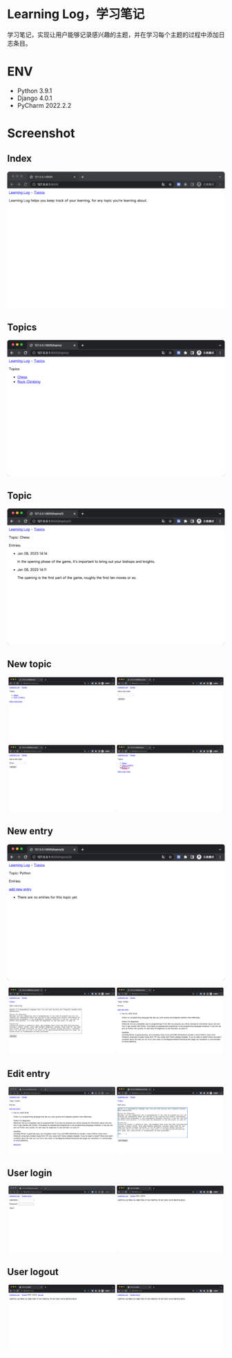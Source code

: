# Learning Log，学习笔记
学习笔记，实现让用户能够记录感兴趣的主题，并在学习每个主题的过程中添加日志条目。

# ENV
- Python 3.9.1
- Django 4.0.1
- PyCharm 2022.2.2

# Screenshot
## Index
![](.README_images/48ca9253.png)

## Topics
![](.README_images/c9e54592.png)

## Topic
![](.README_images/51128852.png)

## New topic
<div align="center">
   <img src=".README_images/99c5acaf.png" width = "49%">
   <img src=".README_images/6e32c439.png" width = "49%">
</div>
<div align="center">
   <img src=".README_images/0f5a3640.png" width = "49%">
   <img src=".README_images/ed35fe38.png" width = "49%">
</div>

## New entry  
![](.README_images/31e27ea5.png)
<div align="center">
   <img src=".README_images/1c49fd28.png" width = "49%">
   <img src=".README_images/cbcdd5f2.png" width = "49%">
</div>

## Edit entry
<div align="center">
   <img src=".README_images/eb05b0aa.png" width = "49%">
   <img src=".README_images/d37ab210.png" width = "49%">
</div>

## User login
<div align="center">
   <img src=".README_images/7ecff753.png" width = "49%">
   <img src=".README_images/6ffad55d.png" width = "49%">
</div>

## User logout
<div align="center">
   <img src=".README_images/5f9d4864.png" width = "49%">
   <img src=".README_images/679ca9b2.png" width = "49%">
</div>
